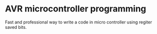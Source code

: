 # AVR microcontroller programming

Fast and professional way to write a code in micro controller using regiter saved bits.
